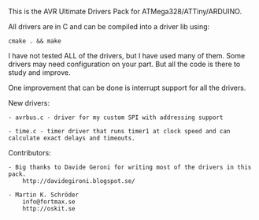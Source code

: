 This is the AVR Ultimate Drivers Pack for ATMega328/ATTiny/ARDUINO.

All drivers are in C and can be compiled into a driver lib using:

	cmake . && make

I have not tested ALL of the drivers, but I have used many of them. Some drivers may need configuration on your part. But all the code is there to study and improve.

One improvement that can be done is interrupt support for all the drivers.

New drivers:

	- avrbus.c - driver for my custom SPI with addressing support
	
	- time.c - timer driver that runs timer1 at clock speed and can calculate exact delays and timeouts.
	

Contributors:

	- Big thanks to Davide Geroni for writing most of the drivers in this pack.
		http://davidegironi.blogspot.se/
		
	- Martin K. Schröder
		info@fortmax.se
		http://oskit.se
